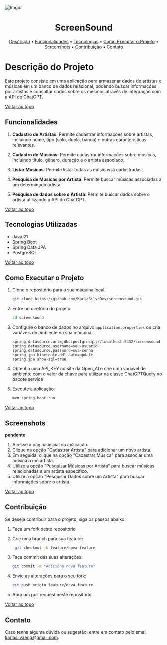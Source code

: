 ![Imgur](https://i.imgur.com/nSzYlwZ.png)

<h1 align = "center">
  ScreenSound
</h1>
<p align="center">
  <a href="#descrição-do-projeto">Descrição</a> •
  <a href="#funcionalidades">Funcionalidades</a> •
  <a href="#tecnologias-utilizadas">Tecnologias</a> •
  <a href="#como-executar-o-projeto">Como Executar o Projeto</a> •
  <a href="#screenshots">Screenshots</a> •
  <a href="#contribuição">Contribuição</a> •
  <a href="#contato">Contato</a>
</p>

# Descrição do Projeto

Este projeto consiste em uma aplicação para armazenar dados de artistas e músicas em um banco de dados relacional, podendo buscar informações por artistas e consultar dados sobre os mesmos através de integração com a API do ChatGPT.

<a href="#--screensound">Voltar ao topo</a>

## Funcionalidades

1. **Cadastro de Artistas**: Permite cadastrar informações sobre artistas, incluindo nome, tipo (solo, dupla, banda) e outras características relevantes.

2. **Cadastro de Músicas**: Permite cadastrar informações sobre músicas, incluindo título, gênero, duração e o artista associado.

3. **Listar Músicas**: Permite listar todas as músicas já cadastradas.

4. **Pesquisa de Músicas por Artista**: Permite buscar músicas associadas a um determinado artista.
  
5. **Pesquisa de dados sobre o Artista**: Permite buscar dados sobre o artista utilizando a API do ChatGPT.

<a href="#--screensound">Voltar ao topo</a>

## Tecnologias Utilizadas
- Java 21
- Spring Boot
- Spring Data JPA
- PostgreSQL

<a href="#--screensound">Voltar ao topo</a>

## Como Executar o Projeto

1. Clone o repositório para a sua máquina local.
    ```bash
    git clone https://github.com/KarlaSilvaDev/screensound.git
    ```
    
2. Entre no diretório do projeto
    ```bash
    cd screensound
    ```
    
3. Configure o banco de dados no arquivo `application.properties` ou cria variáveis de ambiente na sua máquina:
    ```properties
    spring.datasource.url=jdbc:postgresql://localhost:5432/screensound
    spring.datasource.username=seu-usuario
    spring.datasource.password=sua-senha
    spring.jpa.hibernate.ddl-auto=update
    spring.jpa.show-sql=true
    ```
    
4. Obtenha uma API_KEY no site da Open_AI e crie uma variável de ambiente com o valor da chave para utilizar na classe ChatGPTQuery no pacote service
   
5. Execute a aplicação.
    ```bash
    mvn spring-boot:run
    ```

<a href="#--screensound">Voltar ao topo</a>

## Screenshots

**pendente**
1. Acesse a página inicial da aplicação.
2. Clique na opção "Cadastrar Artista" para adicionar um novo artista.
3. Em seguida, clique na opção "Cadastrar Música" para associar uma música a um artista.
4. Utilize a opção "Pesquisar Músicas por Artista" para buscar músicas relacionadas a um artista específico.
5. Utilize a opção "Pesquisar Dados sobre um Artista" para buscar informações sobre o artista.

<a href="#--screensound">Voltar ao topo</a>

## Contribuição

Se deseja contribuir para o projeto, siga os passos abaixo:

1. Faça um fork deste repositório
   
2. Crie uma branch para sua feature:
    ```bash
     git checkout -b feature/nova-feature
    ```
    
3. Faça commit das suas alterações:
    ```bash
    git commit -m "Adiciona nova feature"
    ```
    
4. Envie as alterações para o seu fork:
    ```bash
    git push origin feature/nova-feature
    ```
    
5. Abra um pull request neste repositório

<a href="#--screensound">Voltar ao topo</a>

## Contato

Caso tenha alguma dúvida ou sugestão, entre em contato pelo email karlasilvaeng@gmail.com.

